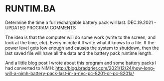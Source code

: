 # RUNTIM.BA
 Determine the time a full rechargable battery pack will last.
 DEC.19.2021 - UPDATED PROGRAM COMMENTS

 The idea is that the computer will do some work (write to the screen, and look at the time, etc). Every minute it'll write what it knows to a file. If the power level gets low enough and causes the system to shutdown, then the last saved file will have all the data and the battery pack runtime length.

 And a little blog post I wrote about this program and some battery packs I had converted to NiMH: http://blog.bradgrier.com/2021/12/24/how-long-will-a-nimh-battery-pack-last-in-a-nec-pc-8201-or-pc-8201a/
 
 
